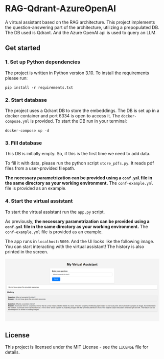 # RAG-Qdrant-AzureOpenAI
A virtual assistant based on the RAG architecture. This project implements the question-answering part of the architecture, utilizing a prepopulated DB. The DB used is Qdrant. And the Azure OpenAI api is used to query an LLM. 

## Get started

### 1. Set up Python dependencies
The project is written in Python version 3.10. To install the requirements please run:
```
pip install -r requirements.txt
```

### 2. Start database
The project uses a Qdrant DB to store the embeddings. The DB is set up in a docker container and port 6334 is open to access it. The `docker-compose.yml` is provided. To start the DB run in your terminal:
```
docker-compose up -d
```

### 3. Fill database
This DB is initially empty. So, if this is the first time we need to add data. 

To fill it with data, please run the python script `store_pdfs.py`. It reads pdf files from a user-provided filepath. 

**The necessary parametrization can be provided using a `conf.yml` file in the same directory as your working environment.** The `conf-example.yml` file is provided as an example.

### 4. Start the virtual assistant
To start the virtual assistant run the `app.py` script. 

As previously, **the necessary parametrization can be provided using a `conf.yml` file in the same directory as your working environment.** The `conf-example.yml` file is provided as an example. 

The app runs in `localhost:5000`. And the UI looks like the following image. You can start interacting with the virtual assistant! The history is also printed in the screen.

![User Interface](https://github.com/mcmaniou/RAG-Qdrant-AzureOpenAI/blob/main/images/my_virtual_assistant.png)

## License
This project is licensed under the MIT License - see the `LICENSE` file for details.
